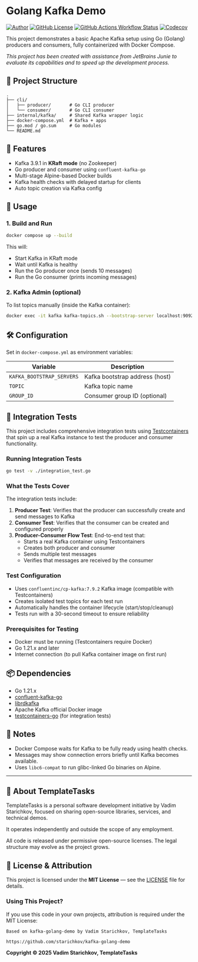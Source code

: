 # Golang Kafka Demo

[![Author](https://img.shields.io/badge/Author-Vadim%20Starichkov-blue?style=for-the-badge)](https://github.com/starichkov)
[![GitHub License](https://img.shields.io/github/license/starichkov/kafka-golang-demo?style=for-the-badge)](https://github.com/starichkov/kafka-golang-demo/blob/main/LICENSE.md)
[![GitHub Actions Workflow Status](https://img.shields.io/github/actions/workflow/status/starichkov/kafka-golang-demo/build.yml?style=for-the-badge)](https://github.com/starichkov/kafka-golang-demo/actions/workflows/build.yml)
[![Codecov](https://img.shields.io/codecov/c/github/starichkov/kafka-golang-demo?style=for-the-badge)](https://codecov.io/gh/starichkov/kafka-golang-demo)

This project demonstrates a basic Apache Kafka setup using Go (Golang) producers and consumers, fully containerized with
Docker Compose.

*This project has been created with assistance from JetBrains Junie to evaluate its capabilities and to speed up the development process.*

## 🧱 Project Structure

```
.
├── cli/
│   ├── producer/       # Go CLI producer
│   └── consumer/       # Go CLI consumer
├── internal/kafka/     # Shared Kafka wrapper logic
├── docker-compose.yml  # Kafka + apps
├── go.mod / go.sum     # Go modules
└── README.md
```

## 🚀 Features

- Kafka 3.9.1 in **KRaft mode** (no Zookeeper)
- Go producer and consumer using `confluent-kafka-go`
- Multi-stage Alpine-based Docker builds
- Kafka health checks with delayed startup for clients
- Auto topic creation via Kafka config

## 🧪 Usage

### 1. Build and Run

```bash
docker compose up --build
```

This will:

- Start Kafka in KRaft mode
- Wait until Kafka is healthy
- Run the Go producer once (sends 10 messages)
- Run the Go consumer (prints incoming messages)

### 2. Kafka Admin (optional)

To list topics manually (inside the Kafka container):

```bash
docker exec -it kafka kafka-topics.sh --bootstrap-server localhost:9092 --list
```

## 🛠 Configuration

Set in `docker-compose.yml` as environment variables:

| Variable                  | Description                    |
|---------------------------|--------------------------------|
| `KAFKA_BOOTSTRAP_SERVERS` | Kafka bootstrap address (host) |
| `TOPIC`                   | Kafka topic name               |
| `GROUP_ID`                | Consumer group ID (optional)   |

## 🧪 Integration Tests

This project includes comprehensive integration tests using [Testcontainers](https://golang.testcontainers.org/) that spin up a real Kafka instance to test the producer and consumer functionality.

### Running Integration Tests

```bash
go test -v ./integration_test.go
```

### What the Tests Cover

The integration tests include:

1. **Producer Test**: Verifies that the producer can successfully create and send messages to Kafka
2. **Consumer Test**: Verifies that the consumer can be created and configured properly
3. **Producer-Consumer Flow Test**: End-to-end test that:
   - Starts a real Kafka container using Testcontainers
   - Creates both producer and consumer
   - Sends multiple test messages
   - Verifies that messages are received by the consumer

### Test Configuration

- Uses `confluentinc/cp-kafka:7.9.2` Kafka image (compatible with Testcontainers)
- Creates isolated test topics for each test run
- Automatically handles the container lifecycle (start/stop/cleanup)
- Tests run with a 30-second timeout to ensure reliability

### Prerequisites for Testing

- Docker must be running (Testcontainers require Docker)
- Go 1.21.x and later
- Internet connection (to pull Kafka container image on first run)

## 📦 Dependencies

- Go 1.21.x
- [confluent-kafka-go](https://github.com/confluentinc/confluent-kafka-go)
- [librdkafka](https://github.com/confluentinc/librdkafka)
- Apache Kafka official Docker image
- [testcontainers-go](https://github.com/testcontainers/testcontainers-go) (for integration tests)

## 📌 Notes

- Docker Compose waits for Kafka to be fully ready using health checks.
- Messages may show connection errors briefly until Kafka becomes available.
- Uses `libc6-compat` to run glibc-linked Go binaries on Alpine.

---

## 🧾 About TemplateTasks

TemplateTasks is a personal software development initiative by Vadim Starichkov, focused on sharing open-source libraries, services, and technical demos.

It operates independently and outside the scope of any employment.

All code is released under permissive open-source licenses. The legal structure may evolve as the project grows.

## 📜 License & Attribution

This project is licensed under the **MIT License** — see
the [LICENSE](https://github.com/starichkov/kafka-golang-demo/blob/main/LICENSE.md) file for details.

### Using This Project?

If you use this code in your own projects, attribution is required under the MIT License:

```
Based on kafka-golang-demo by Vadim Starichkov, TemplateTasks

https://github.com/starichkov/kafka-golang-demo
```

**Copyright © 2025 Vadim Starichkov, TemplateTasks**

